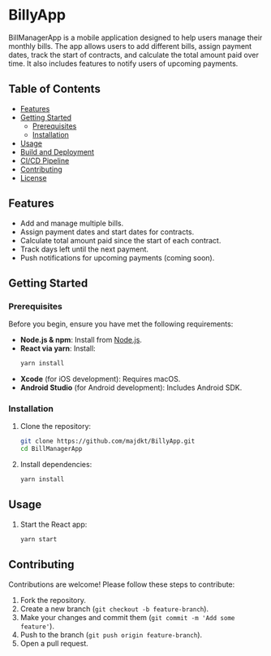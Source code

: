 # BillyApp

BillManagerApp is a mobile application designed to help users manage their monthly bills. The app allows users to add different bills, assign payment dates, track the start of contracts, and calculate the total amount paid over time. It also includes features to notify users of upcoming payments.

## Table of Contents

- [Features](#features)
- [Getting Started](#getting-started)
  - [Prerequisites](#prerequisites)
  - [Installation](#installation)
- [Usage](#usage)
- [Build and Deployment](#build-and-deployment)
- [CI/CD Pipeline](#cicd-pipeline)
- [Contributing](#contributing)
- [License](#license)

## Features

- Add and manage multiple bills.
- Assign payment dates and start dates for contracts.
- Calculate total amount paid since the start of each contract.
- Track days left until the next payment.
- Push notifications for upcoming payments (coming soon).

## Getting Started

### Prerequisites

Before you begin, ensure you have met the following requirements:

- **Node.js & npm**: Install from [Node.js](https://nodejs.org/).
- **React via yarn**: Install:
  ```bash
  yarn install
  ```
- **Xcode** (for iOS development): Requires macOS.
- **Android Studio** (for Android development): Includes Android SDK.

### Installation

1. Clone the repository:

   ```bash
   git clone https://github.com/majdkt/BillyApp.git
   cd BillManagerApp
   ```

2. Install dependencies:

   ```bash
   yarn install
   ```


## Usage

1. Start the React app:

   ```bash
   yarn start
   ```


## Contributing

Contributions are welcome! Please follow these steps to contribute:

1. Fork the repository.
2. Create a new branch (`git checkout -b feature-branch`).
3. Make your changes and commit them (`git commit -m 'Add some feature'`).
4. Push to the branch (`git push origin feature-branch`).
5. Open a pull request.


